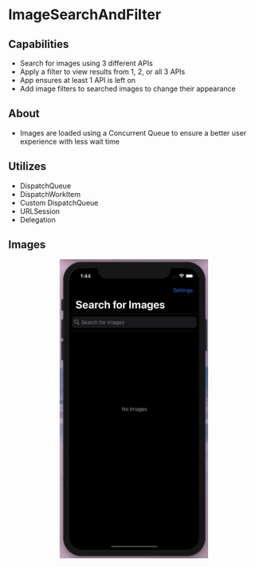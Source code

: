 # ImageSearchAndFilter


## Capabilities
- Search for images using 3 different APIs
- Apply a filter to view results from 1, 2, or all 3 APIs
- App ensures at least 1 API is left on
- Add image filters to searched images to change their appearance

## About
- Images are loaded using a Concurrent Queue to ensure a better user experience with less wait time

## Utilizes
- DispatchQueue
- DispatchWorkItem
- Custom DispatchQueue
- URLSession
- Delegation

## Images

<p align="center">
  <img src="https://github.com/colintmurphy/ImageSearchAndFilter/blob/main/gifs/ezgif.com-gif-maker.gif" height="600" />
</p>
